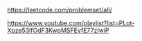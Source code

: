 https://leetcode.com/problemset/all/

https://www.youtube.com/playlist?list=PLot-Xpze53lfOdF3KwpMSFEyfE77zIwiP
